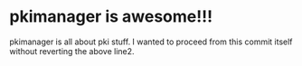 # pkimanager is awesome!!!
pkimanager is all about pki stuff.
I wanted to proceed from this commit itself without reverting the above line2.
